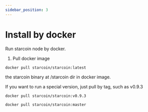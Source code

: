 ```yaml
---
sidebar_position: 3
---
```


# Install by docker

Run starcoin node by docker.


1. Pull docker image

```shell
docker pull starcoin/starcoin:latest
```

the starcoin binary at /starcoin dir in docker image.

If you want to run a special version, just pull by tag, such as  v0.9.3

```shell
docker pull starcoin/starcoin:v0.9.3
```

```shell
docker pull starcoin/starcoin:master
```
